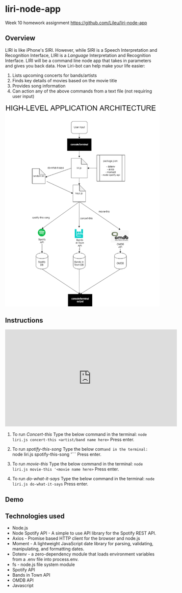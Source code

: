 # liri-node-app
Week 10 homework assignment
https://github.com/Lileu/liri-node-app

## Overview
LIRI is like iPhone's SIRI. However, while SIRI is a Speech Interpretation and Recognition Interface, LIRI is a _Language_ Interpretation and Recognition Interface. LIRI will be a command line node app that takes in parameters and gives you back data.
How Liri-bot can help make your life easier:
1.	Lists upcoming concerts for bands/artists
2.	Finds key details of movies based on the movie title
3.	Provides song information 
4.	Can action any of the above commands from a text file (not requiring user input)

![Liri-bot application overview](/liri-bot-diagram.png)		

## Instructions
<iframe width="560" height="315" src="https://www.youtube.com/embed/BLcpM_KJ4Iw" frameborder="0" allow="accelerometer; autoplay; encrypted-media; gyroscope; picture-in-picture" allowfullscreen></iframe>

1. To run _Concert-this_ 
Type the below command in the terminal:
```node liri.js concert-this <artist/band name here>```
Press enter.

2. To run _spotify-this-song_ 
Type the below com```and in the terminal:
```node liri.js spotify-this-song '<song name here>```
Press enter.

3. To run _movie-this_ 
Type the below command in the terminal:
```node liri.js movie-this '<movie name here>```
Press enter.

4. To run _do-what-it-says_ 
Type the below command in the terminal:
```node liri.js do-what-it-says```
Press enter.

## Demo


## Technologies used
* Node.js
* Node Spotify API - A simple to use API library for the Spotify REST API.
* Axios - Promise based HTTP client for the browser and node.js
* Moment - A lightweight JavaScript date library for parsing, validating, manipulating, and formatting dates.
* Dotenv - a zero-dependency module that loads environment variables from a .env file into process.env.
* fs - node.js file system module
* Spotify API
* Bands in Town API
* OMDB API
* Javascript


